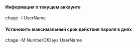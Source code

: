 #### Информация о текущем аккаунте
chage -l UserName

#### Установить максимальный срок действия пароля в днях
chage -M NumberOfDays UserName
